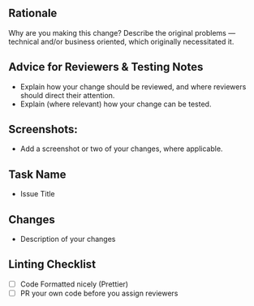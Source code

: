 ## Rationale

Why are you making this change? Describe the original problems — technical and/or business oriented, which originally necessitated it.

## Advice for Reviewers & Testing Notes

- Explain how your change should be reviewed, and where reviewers should direct their attention.
- Explain (where relevant) how your change can be tested.

## Screenshots:

- Add a screenshot or two of your changes, where applicable.

## Task Name

- Issue Title

## Changes

- Description of your changes

## Linting Checklist
- [ ] Code Formatted nicely (Prettier)
- [ ] PR your own code before you assign reviewers